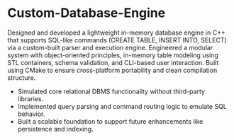 # Custom-Database-Engine

Designed and developed a lightweight in-memory database engine in C++ that supports SQL-like commands (CREATE TABLE, INSERT INTO, SELECT) via a custom-built parser and execution engine. Engineered a modular system with object-oriented principles, in-memory table modeling using STL containers, schema validation, and CLI-based user interaction. Built using CMake to ensure cross-platform portability and clean compilation structure.

- Simulated core relational DBMS functionality without third-party libraries.
- Implemented query parsing and command routing logic to emulate SQL behavior.
- Built a scalable foundation to support future enhancements like persistence and indexing.

